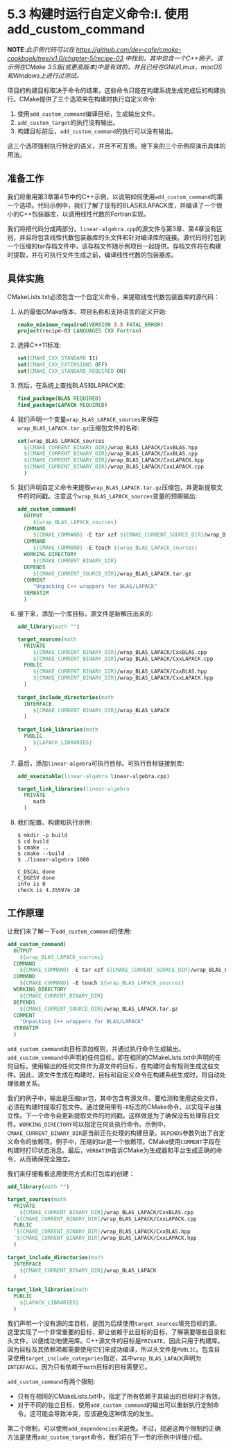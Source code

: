 # 5.3 构建时运行自定义命令:Ⅰ. 使用add_custom_command

**NOTE**:*此示例代码可以在 https://github.com/dev-cafe/cmake-cookbook/tree/v1.0/chapter-5/recipe-03 中找到，其中包含一个C++例子。该示例在CMake 3.5版(或更高版本)中是有效的，并且已经在GNU/Linux、macOS和Windows上进行过测试。*

项目的构建目标取决于命令的结果，这些命令只能在构建系统生成完成后的构建执行。CMake提供了三个选项来在构建时执行自定义命令:

1. 使用`add_custom_command`编译目标，生成输出文件。
2. `add_custom_target`的执行没有输出。
3. 构建目标前后，`add_custom_command`的执行可以没有输出。

这三个选项强制执行特定的语义，并且不可互换。接下来的三个示例将演示具体的用法。

## 准备工作

我们将重用第3章第4节中的C++示例，以说明如何使用`add_custom_command`的第一个选项。代码示例中，我们了解了现有的BLAS和LAPACK库，并编译了一个很小的C++包装器库，以调用线性代数的Fortran实现。

我们将把代码分成两部分。` linear-algebra.cpp `的源文件与第3章、第4章没有区别，并且将包含线性代数包装器库的头文件和针对编译库的链接。源代码将打包到一个压缩的tar存档文件中，该存档文件随示例项目一起提供。存档文件将在构建时提取，并在可执行文件生成之前，编译线性代数的包装器库。

## 具体实施

CMakeLists.txt必须包含一个自定义命令，来提取线性代数包装器库的源代码：

1. 从的最低CMake版本、项目名称和支持语言的定义开始:

   ```cmake
   cmake_minimum_required(VERSION 3.5 FATAL_ERROR)
   project(recipe-03 LANGUAGES CXX Fortran)
   ```

2. 选择C++11标准:

   ```cmake
   set(CMAKE_CXX_STANDARD 11)
   set(CMAKE_CXX_EXTENSIONS OFF)
   set(CMAKE_CXX_STANDARD_REQUIRED ON)
   ```

3. 然后，在系统上查找BLAS和LAPACK库:

   ```cmake
   find_package(BLAS REQUIRED)
   find_package(LAPACK REQUIRED)
   ```

4. 我们声明一个变量`wrap_BLAS_LAPACK_sources`来保存`wrap_BLAS_LAPACK.tar.gz`压缩包文件的名称:

   ```cmake
   set(wrap_BLAS_LAPACK_sources
     ${CMAKE_CURRENT_BINARY_DIR}/wrap_BLAS_LAPACK/CxxBLAS.hpp
     ${CMAKE_CURRENT_BINARY_DIR}/wrap_BLAS_LAPACK/CxxBLAS.cpp
     ${CMAKE_CURRENT_BINARY_DIR}/wrap_BLAS_LAPACK/CxxLAPACK.hpp
     ${CMAKE_CURRENT_BINARY_DIR}/wrap_BLAS_LAPACK/CxxLAPACK.cpp
     )
   ```

5. 我们声明自定义命令来提取`wrap_BLAS_LAPACK.tar.gz`压缩包，并更新提取文件的时间戳。注意这个`wrap_BLAS_LAPACK_sources`变量的预期输出:

   ```cmake
   add_custom_command(
     OUTPUT
     	${wrap_BLAS_LAPACK_sources}
     COMMAND
     	${CMAKE_COMMAND} -E tar xzf ${CMAKE_CURRENT_SOURCE_DIR}/wrap_BLAS_LAPACK.tar.gz
     COMMAND
     	${CMAKE_COMMAND} -E touch ${wrap_BLAS_LAPACK_sources}
     WORKING_DIRECTORY
     	${CMAKE_CURRENT_BINARY_DIR}
     DEPENDS
     	${CMAKE_CURRENT_SOURCE_DIR}/wrap_BLAS_LAPACK.tar.gz
     COMMENT
     	"Unpacking C++ wrappers for BLAS/LAPACK"
     VERBATIM
     )
   ```

6. 接下来，添加一个库目标，源文件是新解压出来的:

   ```cmake
   add_library(math "")
   
   target_sources(math
     PRIVATE
     	${CMAKE_CURRENT_BINARY_DIR}/wrap_BLAS_LAPACK/CxxBLAS.cpp
     	${CMAKE_CURRENT_BINARY_DIR}/wrap_BLAS_LAPACK/CxxLAPACK.cpp
     PUBLIC
     	${CMAKE_CURRENT_BINARY_DIR}/wrap_BLAS_LAPACK/CxxBLAS.hpp
     	${CMAKE_CURRENT_BINARY_DIR}/wrap_BLAS_LAPACK/CxxLAPACK.hpp
     )
     
   target_include_directories(math
     INTERFACE
     	${CMAKE_CURRENT_BINARY_DIR}/wrap_BLAS_LAPACK
     )
     
   target_link_libraries(math
     PUBLIC
     	${LAPACK_LIBRARIES}
     )
   ```

7. 最后，添加`linear-algebra`可执行目标。可执行目标链接到库:

   ```cmake
   add_executable(linear-algebra linear-algebra.cpp)
   
   target_link_libraries(linear-algebra
     PRIVATE
     	math
     )
   ```

8. 我们配置、构建和执行示例:

   ```shell
   $ mkdir -p build
   $ cd build
   $ cmake ..
   $ cmake --build .
   $ ./linear-algebra 1000
   
   C_DSCAL done
   C_DGESV done
   info is 0
   check is 4.35597e-10
   ```

## 工作原理

让我们来了解一下`add_custom_command`的使用:

```cmake
add_custom_command(
  OUTPUT
  	${wrap_BLAS_LAPACK_sources}
  COMMAND
  	${CMAKE_COMMAND} -E tar xzf ${CMAKE_CURRENT_SOURCE_DIR}/wrap_BLAS_LAPACK.tar.gz
  COMMAND
  	${CMAKE_COMMAND} -E touch ${wrap_BLAS_LAPACK_sources}
  WORKING_DIRECTORY
  	${CMAKE_CURRENT_BINARY_DIR}
  DEPENDS
  	${CMAKE_CURRENT_SOURCE_DIR}/wrap_BLAS_LAPACK.tar.gz
  COMMENT
  	"Unpacking C++ wrappers for BLAS/LAPACK"
  VERBATIM
  )
```

`add_custom_command`向目标添加规则，并通过执行命令生成输出。`add_custom_command`中声明的任何目标，即在相同的CMakeLists.txt中声明的任何目标，使用输出的任何文件作为源文件的目标，在构建时会有规则生成这些文件。因此，源文件生成在构建时，目标和自定义命令在构建系统生成时，将自动处理依赖关系。

我们的例子中，输出是压缩tar包，其中包含有源文件。要检测和使用这些文件，必须在构建时提取打包文件。通过使用带有`-E`标志的CMake命令，以实现平台独立性。下一个命令会更新提取文件的时间戳。这样做是为了确保没有处理陈旧文件。`WORKING_DIRECTORY`可以指定在何处执行命令。示例中，`CMAKE_CURRENT_BINARY_DIR`是当前正在处理的构建目录。`DEPENDS`参数列出了自定义命令的依赖项。例子中，压缩的tar是一个依赖项。CMake使用`COMMENT`字段在构建时打印状态消息。最后，`VERBATIM`告诉CMake为生成器和平台生成正确的命令，从而确保完全独立。

我们来仔细看看这用使用方式和打包库的创建：

```cmake
add_library(math "")

target_sources(math
  PRIVATE
  	${CMAKE_CURRENT_BINARY_DIR}/wrap_BLAS_LAPACK/CxxBLAS.cpp
  `${CMAKE_CURRENT_BINARY_DIR}/wrap_BLAS_LAPACK/CxxLAPACK.cpp
  PUBLIC
  `${CMAKE_CURRENT_BINARY_DIR}/wrap_BLAS_LAPACK/CxxBLAS.hpp
  `${CMAKE_CURRENT_BINARY_DIR}/wrap_BLAS_LAPACK/CxxLAPACK.hpp
  )
  
target_include_directories(math
  INTERFACE
  	${CMAKE_CURRENT_BINARY_DIR}/wrap_BLAS_LAPACK
  )
  
target_link_libraries(math
  PUBLIC
  	${LAPACK_LIBRARIES}
  )
```

我们声明一个没有源的库目标，是因为后续使用`target_sources`填充目标的源。这里实现了一个非常重要的目标，即让依赖于此目标的目标，了解需要哪些目录和头文件，以便成功地使用库。C++源文件的目标是`PRIVATE`，因此只用于构建库。因为目标及其依赖项都需要使用它们来成功编译，所以头文件是`PUBLIC`。包含目录使用`target_include_categories`指定，其中`wrap_BLAS_LAPACK`声明为`INTERFACE`，因为只有依赖于`math`目标的目标需要它。

`add_custom_command`有两个限制:

* 只有在相同的CMakeLists.txt中，指定了所有依赖于其输出的目标时才有效。
* 对于不同的独立目标，使用`add_custom_command`的输出可以重新执行定制命令。这可能会导致冲突，应该避免这种情况的发生。

第二个限制，可以使用`add_dependencies`来避免。不过，规避这两个限制的正确方法是使用`add_custom_target`命令，我们将在下一节的示例中详细介绍。